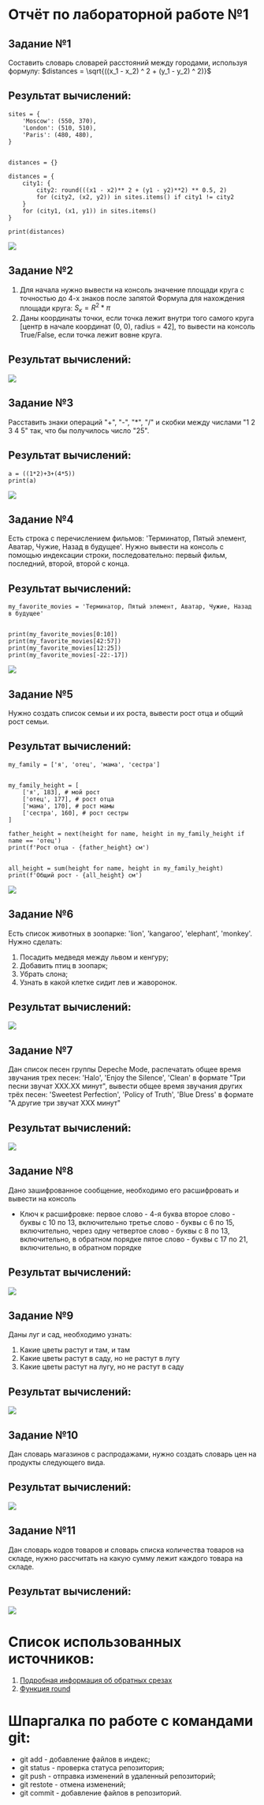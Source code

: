 # Отчёт по лабораторной работе №1

## Задание №1
Составить словарь словарей расстояний между городами, используя формулу: 
$distances = \sqrt{((x_1 - x_2) ^ 2 + (y_1 - y_2) ^ 2)}$
## Результат вычислений: 
```
sites = {
    'Moscow': (550, 370),
    'London': (510, 510),
    'Paris': (480, 480),
}


distances = {}

distances = {
    city1: {
        city2: round(((x1 - x2)** 2 + (y1 - y2)**2) ** 0.5, 2)
        for (city2, (x2, y2)) in sites.items() if city1 != city2
    }
    for (city1, (x1, y1)) in sites.items()
}

print(distances)
```
![](https://github.com/manabreako/python/blob/main/%D0%B1%D0%B5%D0%B1%D1%80%D0%B0/SCRENS/0.png)

## Задание №2
1) Для начала нужно вывести на консоль значение площади круга с точностью до 4-х знаков после запятой 
Формула для нахождения площади круга: $S_к = R^2 * \pi$
2) Даны координаты точки, если точка лежит внутри того самого круга [центр в начале координат (0, 0), radius = 42], то вывести на консоль True/False, если точка лежит вовне круга.
## Результат вычислений:
![](https://github.com/manabreako/python/blob/main/%D0%B1%D0%B5%D0%B1%D1%80%D0%B0/SCRENS/2%E2%81%842.png)

## Задание №3
Расставить знаки операций "+", "-", "*", "/" и скобки между числами "1 2 3 4 5" так, что бы получилось число "25".
## Результат вычислений:
```
a = ((1*2)+3+(4*5))
print(a)
```
![](https://github.com/manabreako/python/blob/main/%D0%B1%D0%B5%D0%B1%D1%80%D0%B0/SCRENS/2.png)

## Задание №4
Есть строка с перечислением фильмов: 'Терминатор, Пятый элемент, Аватар, Чужие, Назад в будущее'. 
Нужно вывести на консоль с помощью индексации строки, последовательно: первый фильм, последний, второй, второй с конца.
## Результат вычислений:
```
my_favorite_movies = 'Терминатор, Пятый элемент, Аватар, Чужие, Назад в будущее'


print(my_favorite_movies[0:10])
print(my_favorite_movies[42:57])
print(my_favorite_movies[12:25])
print(my_favorite_movies[-22:-17])
```
![](https://github.com/manabreako/python/blob/main/%D0%B1%D0%B5%D0%B1%D1%80%D0%B0/SCRENS/Screenshot_20250220_142009.png)

## Задание №5
Нужно создать список семьи и их роста, вывести рост отца и общий рост семьи.
## Результат вычислений:
```
my_family = ['я', 'отец', 'мама', 'сестра']


my_family_height = [
    ['я', 183], # мой рост
    ['отец', 177], # рост отца
    ['мама', 170], # рост мамы
    ['сестра', 160], # рост сестры
]

father_height = next(height for name, height in my_family_height if name == 'отец')
print(f'Рост отца - {father_height} см')


all_height = sum(height for name, height in my_family_height)
print(f'Общий рост - {all_height} см')
```
![](https://github.com/manabreako/python/blob/main/%D0%B1%D0%B5%D0%B1%D1%80%D0%B0/SCRENS/4.png)

## Задание №6
Есть список животных в зоопарке: 'lion', 'kangaroo', 'elephant', 'monkey'. Нужно сделать:
1) Посадить медведя между львом и кенгуру;
2) Добавить птиц в зоопарк;
3) Убрать слона;
4) Узнать в какой клетке сидит лев и жаворонок.
## Результат вычислений:
![](https://github.com/manabreako/python/blob/main/%D0%B1%D0%B5%D0%B1%D1%80%D0%B0/SCRENS/5.png)

## Задание №7
Дан список песен группы Depeche Mode, распечатать общее время звучания трех песен: 'Halo', 'Enjoy the Silence', 'Clean' в формате "Три песни звучат ХХХ.ХХ минут", вывести общее время звучания других трёх песен: 'Sweetest Perfection', 'Policy of Truth', 'Blue Dress' в формате "А другие три звучат ХХХ минут"
## Результат вычислений:
![](https://github.com/manabreako/python/blob/main/%D0%B1%D0%B5%D0%B1%D1%80%D0%B0/SCRENS/6.png)

## Задание №8
Дано зашифрованное сообщение, необходимо его расшифровать и вывести на консоль
* Ключ к расшифровке:
первое слово - 4-я буква
второе слово - буквы с 10 по 13, включительно
третье слово - буквы с 6 по 15, включительно, через одну
четвертое слово - буквы с 8 по 13, включительно, в обратном порядке
пятое слово - буквы с 17 по 21, включительно, в обратном порядке
## Результат вычислений: 
![](https://github.com/manabreako/python/blob/main/%D0%B1%D0%B5%D0%B1%D1%80%D0%B0/SCRENS/7.png)

## Задание №9
Даны луг и сад, необходимо узнать:
1) Какие цветы растут и там, и там
2) Какие цветы растут в саду, но не растут в лугу
3) Какие цветы растут на лугу, но не растут в саду
## Результат вычислений:
![](https://github.com/manabreako/python/blob/main/%D0%B1%D0%B5%D0%B1%D1%80%D0%B0/SCRENS/8.png)

## Задание №10
Дан словарь магазинов с распродажами, нужно создать словарь цен на продукты следующего вида.
## Результат вычислений:
![](https://github.com/manabreako/python/blob/main/%D0%B1%D0%B5%D0%B1%D1%80%D0%B0/SCRENS/9.png)

## Задание №11
Дан словарь кодов товаров и словарь списка количества товаров на складе, нужно рассчитать на какую сумму лежит каждого товара на складе.
## Результат вычислений:
![](https://github.com/manabreako/python/blob/main/%D0%B1%D0%B5%D0%B1%D1%80%D0%B0/SCRENS/10.png)

# Список использованных источников: 
1) [Подробная информация об обратных срезах](https://clck.ru/MfEMS)
2) [Функция round](https://docs.python.org/3/search.html?q=round)

# Шпаргалка по работе с командами git:
* git add - добавление файлов в индекс;
* git status - проверка статуса репозитория;
* git push - отправка изменений в удаленный репозиторий;
* git restote - отмена изменений;
* git commit - добавление файлов в репозиторий.
